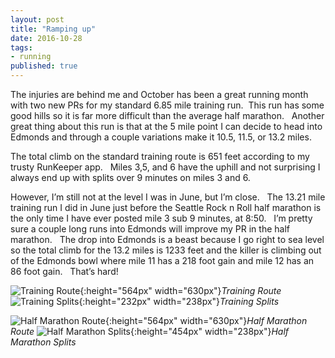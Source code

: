 ```yaml
---
layout: post
title: "Ramping up"
date: 2016-10-28
tags: 
- running
published: true
---
```


The injuries are behind me and October has been a great running month with two new PRs for my standard 6.85 mile training run.   &nbsp;This run has some good hills so it is far more difficult than the average half marathon.  &nbsp; Another great thing about this run is that at the 5 mile point I can decide to head into Edmonds and through a couple variations make it 10.5, 11.5, or 13.2 miles.

The total climb on the standard training route is 651 feet according to my trusty RunKeeper app.  &nbsp; Miles 3,5, and 6 have the uphill and not surprising I always end up with splits over 9 minutes on miles 3 and 6.  

However, I’m still not at the level I was in June, but I’m close.  &nbsp; The 13.21 mile training run I did in June just before the Seattle Rock n Roll half marathon is the only time I have ever posted mile 3 sub 9 minutes, at 8:50.  &nbsp;  I’m pretty sure a couple long runs into Edmonds will improve my PR in the half marathon.  &nbsp; The drop into Edmonds is a beast because I go right to sea level so the total climb for the 13.2 miles is 1233 feet and the killer is climbing out of the Edmonds bowl where mile 11 has a 218 foot gain and mile 12 has an 86 foot gain.  &nbsp; That’s hard!

![Training Route](https://cloud.githubusercontent.com/assets/19477681/19814033/6c608c76-9cf1-11e6-9c0c-956566797f1e.jpg){:height="564px" width="630px"}*Training Route* ![Training Splits](https://cloud.githubusercontent.com/assets/19477681/19814074/95ca9b42-9cf1-11e6-964e-2200c96d6695.jpg){:height="232px" width="238px"}*Training Splits*

![Half Marathon Route](https://cloud.githubusercontent.com/assets/19477681/19814061/8724a4d4-9cf1-11e6-9c38-cad2fb9a5ab0.jpg){:height="564px" width="630px"}*Half Marathon Route*  ![Half Marathon Splits](https://cloud.githubusercontent.com/assets/19477681/19814084/a215dbf0-9cf1-11e6-8f5c-2d8c2bc40661.jpg){:height="454px" width="238px"}*Half Marathon Splits*
